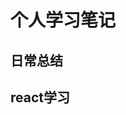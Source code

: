 # 个人学习笔记

## 日常总结

[前端遍历数组几种方法]: https://github.com/Timeon1/personalNotes/blob/master/前端遍历数组几种方法.md
[支付宝小程序中图片等款高圆变形问题解决(安卓端).md]: https://github.com/Timeon1/personalNotes/blob/master/支付宝小程序中图片等款高圆变形问题解决(安卓端).md



## react学习

[react学习.md]: https://github.com/Timeon1/personalNotes/blob/master/react/react学习01.md

